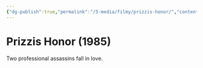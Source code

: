 ```yaml
---
{"dg-publish":true,"permalink":"/5-media/filmy/prizzis-honor/","contentClasses":"movie","tags":["to-watch","фильм","#Comedy","#Crime","#Drama"]}
---
```


# Prizzis Honor (1985)
 
Two professional assassins fall in love.

